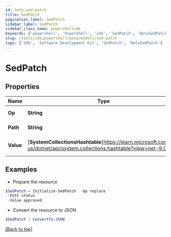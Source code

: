 ```yaml
---
id: beta-sed-patch
title: SedPatch
pagination_label: SedPatch
sidebar_label: SedPatch
sidebar_class_name: powershellsdk
keywords: ['powershell', 'PowerShell', 'sdk', 'SedPatch', 'BetaSedPatch'] 
slug: /tools/sdk/powershell/beta/models/sed-patch
tags: ['SDK', 'Software Development Kit', 'SedPatch', 'BetaSedPatch']
---
```



# SedPatch

## Properties

Name | Type | Description | Notes
------------ | ------------- | ------------- | -------------
**Op** | **String** | desired operation | [optional] 
**Path** | **String** | field to be patched | [optional] 
**Value** | [**SystemCollectionsHashtable**]https://learn.microsoft.com/en-us/dotnet/api/system.collections.hashtable?view=net-9.0 | value to replace with | [optional] 

## Examples

- Prepare the resource
```powershell
$SedPatch = Initialize-SedPatch  -Op replace `
 -Path status `
 -Value approved
```

- Convert the resource to JSON
```powershell
$SedPatch | ConvertTo-JSON
```


[[Back to top]](#) 

